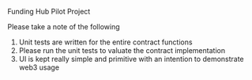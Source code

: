 Funding Hub Pilot Project

Please take a note of the following

1. Unit tests are written for the entire contract functions
2. Please run the unit tests to valuate the contract implementation
3. UI is kept really simple and primitive with an intention to demonstrate web3 usage

